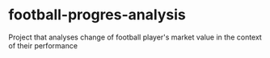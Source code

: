 # football-progres-analysis
Project that analyses change of football player's market value in the context of their performance 
